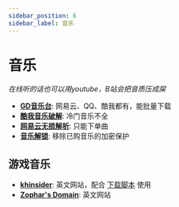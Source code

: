 ```yaml
---
sidebar_position: 6
sidebar_label: 音乐
---
```

# 音乐

*在线听的话也可以用youtube，B站会把音质压成屎*

- **[GD音乐台](https://music.gdstudio.xyz/)**: 网易云、QQ、酷我都有，能批量下载
- **[酷我音乐破解](https://www.itrmb.com/thread-3034.htm)**: 冷门音乐不全
- **[网易云无损解析](https://api.toubiec.cn/wyapi.html)**: 只能下单曲
- **[音乐解锁](https://api.toubiec.cn/wyapi.html)**: 移除已购音乐的加密保护

## 游戏音乐

- **[khinsider](https://downloads.khinsider.com/)**: 英文网站，配合 [下载脚本](https://greasyfork.org/zh-CN/scripts/424015-vgmloaderx) 使用
- **[Zophar's Domain](https://www.zophar.net/music)**: 英文网站